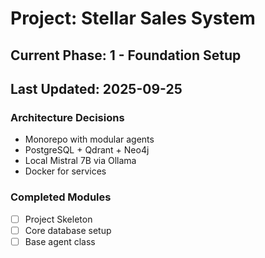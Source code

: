 <!-- markdownlint-disable MD022 MD032 MD030 MD007 MD031 MD046 MD001 MD025 MD050 MD009 MD024 MD047 MD041 -->
# Project: Stellar Sales System
## Current Phase: 1 - Foundation Setup
## Last Updated: 2025-09-25

### Architecture Decisions
- Monorepo with modular agents
- PostgreSQL + Qdrant + Neo4j
- Local Mistral 7B via Ollama
- Docker for services

### Completed Modules
- [ ] Project Skeleton
- [ ] Core database setup
- [ ] Base agent class
